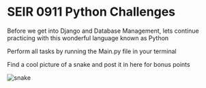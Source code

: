 # SEIR 0911 Python Challenges 

Before we get into Django and Database Management, lets continue practicing with this wonderful language known as Python


Perform all tasks by running the Main.py file in your terminal


Find a cool picture of a snake and post it in here for bonus points

![snake](https://i.redd.it/ci3t12fd8av81.jpg)

